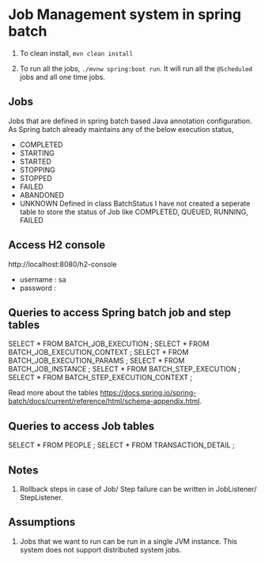 # Job Management system in spring batch

1. To clean install,
`mvn clean install`

2. To run all the jobs, `./mvnw spring:boot run`. It will run all the `@Scheduled` jobs and all one time jobs.

## Jobs
Jobs that are defined in spring batch based Java annotation configuration.
As Spring batch already maintains any of the below execution status,
- COMPLETED
- STARTING
- STARTED
- STOPPING
- STOPPED
- FAILED
- ABANDONED
- UNKNOWN
Defined in class BatchStatus
I have not created a seperate table to store the status of Job like COMPLETED, QUEUED, RUNNING, FAILED

## Access H2 console
http://localhost:8080/h2-console
- username : sa
- password : 

## Queries to access Spring batch job and step tables
SELECT * FROM BATCH_JOB_EXECUTION ;
SELECT * FROM BATCH_JOB_EXECUTION_CONTEXT ;
SELECT * FROM BATCH_JOB_EXECUTION_PARAMS ;
SELECT * FROM BATCH_JOB_INSTANCE ;
SELECT * FROM BATCH_STEP_EXECUTION ;
SELECT * FROM BATCH_STEP_EXECUTION_CONTEXT ;

Read more about the tables https://docs.spring.io/spring-batch/docs/current/reference/html/schema-appendix.html.

## Queries to access Job tables
SELECT * FROM PEOPLE ;
SELECT * FROM TRANSACTION_DETAIL ;

## Notes
1. Rollback steps in case of Job/ Step failure can be written in JobListener/ StepListener.

## Assumptions
1. Jobs that we want to run can be run in a single JVM instance. This system does not support distributed system jobs.
